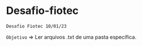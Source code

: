 # Desafio-fiotec

`Desafio Fiotec 10/01/23`

`Objetivo` => Ler arquivos .txt de uma pasta específica.
